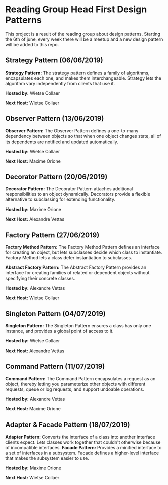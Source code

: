 # Reading Group Head First Design Patterns

This project is a result of the reading group about design patterns. Starting the 6th of june, every week there will be a meetup and a new
design pattern will be added to this repo.

## Strategy Pattern (06/06/2019)
**Strategy Pattern:**
The strategy pattern defines a family of algorithms, encapsulates each one, and makes them interchangeable. Strategy lets the algorithm vary independently
 from clients that use it.

**Hosted by:** Wietse Collaer

**Next Host:** Wietse Collaer

## Observer Pattern (13/06/2019)
**Observer Pattern:**
The Observer Pattern defines a one-to-many dependency between objects so that when one object changes state,
all of its dependents are notified and updated automatically.

**Hosted by:** Wietse Collaer

**Next Host:** Maxime Orione

## Decorator Pattern (20/06/2019)
**Decorator Pattern:**
The Decorator Pattern attaches additional responsibilities to an object dynamically.
Decorators provide a flexible alternative to subclassing for extending functionality.

**Hosted by:** Maxime Orione

**Next Host:** Alexandre Vettas

## Factory Pattern (27/06/2019)
**Factory Method Pattern:**
The Factory Method Pattern defines an interface for creating an object, but lets subclasses decide which class to instantiate. Factory Method lets a class defer instantiation to subclasses.

**Abstract Factory Pattern:**
The Abstract Factory Pattern provides an interface for creating families of related or dependent objects without specifying their concrete classes.

**Hosted by:** Alexandre Vettas

**Next Host:** Wietse Collaer

## Singleton Pattern (04/07/2019)
**Singleton Pattern:** The Singleton Pattern ensures a class has only one instance, and provides a global point of access to it.

**Hosted by:** Wietse Collaer

**Next Host:** Alexandre Vettas

## Command Pattern (11/07/2019)
**Command Pattern:** The Command Pattern encapsulates a request as an object, thereby letting you parameterize other objects with different requests, queue or log requests, and support undoable operations.

**Hosted by:** Alexandre Vettas

**Next Host:** Maxime Orione

## Adapter & Facade Pattern (18/07/2019)
**Adapter Pattern:** Converts the interface of a class into another interface clients expect. Lets classes work together that couldn't otherwise because of incompatible interfaces.
**Facade Pattern:** Provides a minified interface to a set of interfaces in a subsystem. Facade defines a higher-level interface that makes the subsystem easier to use.

**Hosted by:** Maxime Orione

**Next Host:** Wietse Collaer
